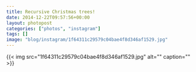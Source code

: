 ```yaml
---
title: Recursive Christmas trees!
date: 2014-12-22T09:57:56+00:00
layout: photopost
categories: ["photos", "instagram"]
tags: []
image: "blog/instagram/1f64311c29579c04bae4f8d346af1529.jpg"
---
```


{{< img src="1f64311c29579c04bae4f8d346af1529.jpg" alt="" caption="" >}}



